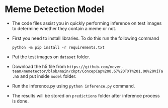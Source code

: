 # Meme Detection Model

* The code files assist you in quickly performing inference on test images to determine whether they contain a meme or not.

* First you need to install libraries. To do this run the following command

    `python -m pip install -r requirements.txt`

* Put the test images on `dataset` folder.

* Download the h5 file from `https://github.com/mever-team/memetector/blob/main/ckpt/ConcepCap%200.67%20TXT%201.00%20ViTa.h5` and put inside `model` folder.

* Run the inference.py using `python inference.py` command.

* The results will be stored on `predictions` folder after inference process is done.

